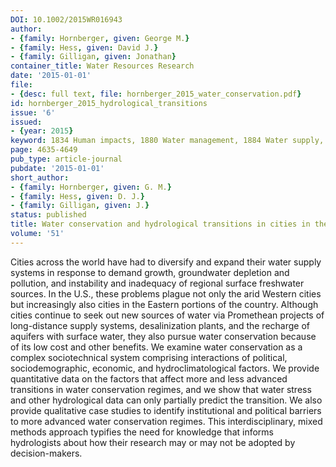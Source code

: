 ```yaml
---
DOI: 10.1002/2015WR016943
author:
- {family: Hornberger, given: George M.}
- {family: Hess, given: David J.}
- {family: Gilligan, given: Jonathan}
container_title: Water Resources Research
date: '2015-01-01'
file:
- {desc: full text, file: hornberger_2015_water_conservation.pdf}
id: hornberger_2015_hydrological_transitions
issue: '6'
issued:
- {year: 2015}
keyword: 1834 Human impacts, 1880 Water management, 1884 Water supply, water conservation
page: 4635-4649
pub_type: article-journal
pubdate: '2015-01-01'
short_author:
- {family: Hornberger, given: G. M.}
- {family: Hess, given: D. J.}
- {family: Gilligan, given: J.}
status: published
title: Water conservation and hydrological transitions in cities in the United States
volume: '51'
---
```

Cities across the world have had to diversify and expand their water supply systems in response to demand growth, groundwater depletion and pollution, and instability and inadequacy of regional surface freshwater sources. In the U.S., these problems plague not only the arid Western cities but increasingly also cities in the Eastern portions of the country. Although cities continue to seek out new sources of water via Promethean projects of long-distance supply systems, desalinization plants, and the recharge of aquifers with surface water, they also pursue water conservation because of its low cost and other benefits. We examine water conservation as a complex sociotechnical system comprising interactions of political, sociodemographic, economic, and hydroclimatological factors. We provide quantitative data on the factors that affect more and less advanced transitions in water conservation regimes, and we show that water stress and other hydrological data can only partially predict the transition. We also provide qualitative case studies to identify institutional and political barriers to more advanced water conservation regimes. This interdisciplinary, mixed methods approach typifies the need for knowledge that informs hydrologists about how their research may or may not be adopted by decision-makers.
